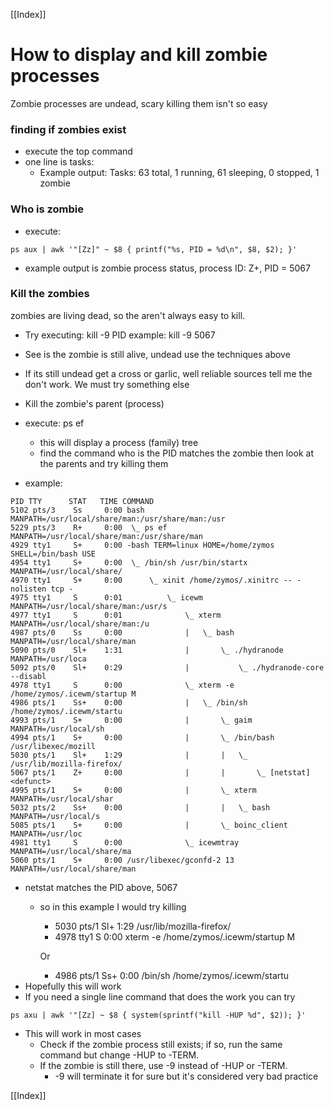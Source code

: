 [[Index]] 

# How to display and kill zombie processes

Zombie processes are undead, scary killing them isn't so easy

### finding if zombies exist
* execute the top command
* one line is tasks:
    * Example output: Tasks: 63 total, 1 running, 61 sleeping, 0 stopped, 1 zombie

### Who is zombie
* execute:
```
ps aux | awk '"[Zz]" ~ $8 { printf("%s, PID = %d\n", $8, $2); }'
```
* example output is zombie process status, process ID: Z+, PID = 5067

### Kill the zombies
zombies are living dead, so the aren't always easy to kill.

* Try executing: kill -9 PID
example: kill -9 5067
* See is the zombie is still alive, undead
use the techniques above
* If its still undead
get a cross or garlic, well reliable sources tell me the don't work. We must try something else
* Kill the zombie's parent (process)
* execute: ps ef
    * this will display a process (family) tree
    * find the command who is the PID matches the zombie then look at the parents and try killing them

* example:
```
PID TTY      STAT   TIME COMMAND
5102 pts/3    Ss     0:00 bash MANPATH=/usr/local/share/man:/usr/share/man:/usr
5229 pts/3    R+     0:00  \_ ps ef MANPATH=/usr/local/share/man:/usr/share/man
4929 tty1     S+     0:00 -bash TERM=linux HOME=/home/zymos SHELL=/bin/bash USE
4954 tty1     S+     0:00  \_ /bin/sh /usr/bin/startx MANPATH=/usr/local/share/
4970 tty1     S+     0:00      \_ xinit /home/zymos/.xinitrc -- -nolisten tcp -
4975 tty1     S      0:01          \_ icewm MANPATH=/usr/local/share/man:/usr/s
4977 tty1     S      0:01              \_ xterm MANPATH=/usr/local/share/man:/u
4987 pts/0    Ss     0:00              |   \_ bash MANPATH=/usr/local/share/man
5090 pts/0    Sl+    1:31              |       \_ ./hydranode MANPATH=/usr/loca
5092 pts/0    Sl+    0:29              |           \_ ./hydranode-core --disabl
4978 tty1     S      0:00              \_ xterm -e /home/zymos/.icewm/startup M
4986 pts/1    Ss+    0:00              |   \_ /bin/sh /home/zymos/.icewm/startu
4993 pts/1    S+     0:00              |       \_ gaim    MANPATH=/usr/local/sh
4994 pts/1    S+     0:00              |       \_ /bin/bash /usr/libexec/mozill
5030 pts/1    Sl+    1:29              |       |   \_ /usr/lib/mozilla-firefox/
5067 pts/1    Z+     0:00              |       |       \_ [netstat] <defunct>
4995 pts/1    S+     0:00              |       \_ xterm MANPATH=/usr/local/shar
5032 pts/2    Ss+    0:00              |       |   \_ bash MANPATH=/usr/local/s
5085 pts/1    S+     0:00              |       \_ boinc_client MANPATH=/usr/loc
4981 tty1     S      0:00              \_ icewmtray MANPATH=/usr/local/share/ma
5060 pts/1    S+     0:00 /usr/libexec/gconfd-2 13 MANPATH=/usr/local/share/man
```
* netstat matches the PID above, 5067
    * so in this example I would try killing
        * 5030 pts/1 Sl+ 1:29 /usr/lib/mozilla-firefox/
        * 4978 tty1 S 0:00 xterm -e /home/zymos/.icewm/startup M
            
        Or

        * 4986 pts/1 Ss+ 0:00 /bin/sh /home/zymos/.icewm/startu
* Hopefully this will work
* If you need a  single line command that does the work you can try
```
ps axu | awk '"[Zz] ~ $8 { system(sprintf("kill -HUP %d", $2)); }'
```
* This will work in most cases
    * Check if the zombie process still exists; if so, run the same command but change -HUP to -TERM.
    * If the zombie is still there, use -9 instead of -HUP or -TERM.
        * -9 will terminate it for sure but it's considered very bad practice


[[Index]] 